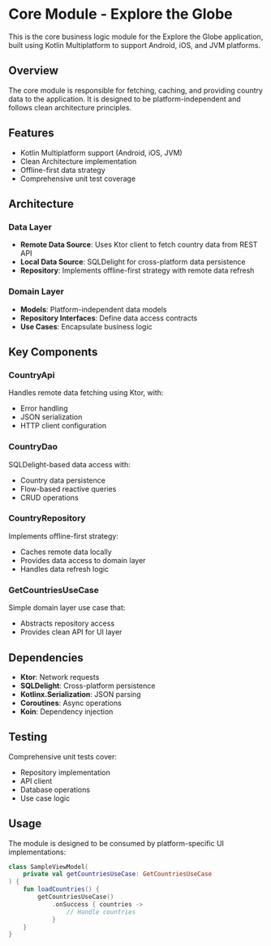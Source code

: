 # Core Module - Explore the Globe

This is the core business logic module for the Explore the Globe application, built using Kotlin Multiplatform to support Android, iOS, and JVM platforms.

## Overview

The core module is responsible for fetching, caching, and providing country data to the application. It is designed to be platform-independent and follows clean architecture principles.

## Features

- Kotlin Multiplatform support (Android, iOS, JVM)
- Clean Architecture implementation
- Offline-first data strategy
- Comprehensive unit test coverage

## Architecture

### Data Layer
- **Remote Data Source**: Uses Ktor client to fetch country data from REST API
- **Local Data Source**: SQLDelight for cross-platform data persistence
- **Repository**: Implements offline-first strategy with remote data refresh

### Domain Layer
- **Models**: Platform-independent data models
- **Repository Interfaces**: Define data access contracts
- **Use Cases**: Encapsulate business logic

## Key Components

### CountryApi
Handles remote data fetching using Ktor, with:
- Error handling
- JSON serialization
- HTTP client configuration

### CountryDao
SQLDelight-based data access with:
- Country data persistence
- Flow-based reactive queries
- CRUD operations

### CountryRepository
Implements offline-first strategy:
- Caches remote data locally
- Provides data access to domain layer
- Handles data refresh logic

### GetCountriesUseCase
Simple domain layer use case that:
- Abstracts repository access
- Provides clean API for UI layer

## Dependencies

- **Ktor**: Network requests
- **SQLDelight**: Cross-platform persistence
- **Kotlinx.Serialization**: JSON parsing
- **Coroutines**: Async operations
- **Koin**: Dependency injection

## Testing

Comprehensive unit tests cover:
- Repository implementation
- API client
- Database operations
- Use case logic

## Usage

The module is designed to be consumed by platform-specific UI implementations:

```kotlin
class SampleViewModel(
    private val getCountriesUseCase: GetCountriesUseCase
) {
    fun loadCountries() {
        getCountriesUseCase()
            .onSuccess { countries -> 
                // Handle countries
            }
    }
}
```
